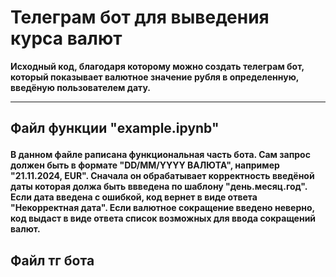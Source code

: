 <h1>Телеграм бот для выведения курса валют<strong></h1>
<p>Исходный код, благодаря которому можно создать телеграм бот, который показывает валютное значение рубля в определенную, введёную пользователем дату.  </p>
<hr><p><h2>Файл функции "example.ipynb"</p></h2>
<p>В данном файле раписана функциональная часть бота. Сам запрос должен быть в формате "DD/MM/YYYY ВАЛЮТА", например "21.11.2024, EUR". Сначала он обрабатывает корректность введёной даты которая должа быть ввведена по шаблону "день.месяц.год". Если дата введена с ошибкой, код вернет в виде ответа "Некорректная дата". Если валютное сокращение введено неверно, код выдаст в виде ответа список возможных для ввода сокращений валют.  </p>
<h2><p> Файл тг бота </p></h2>
